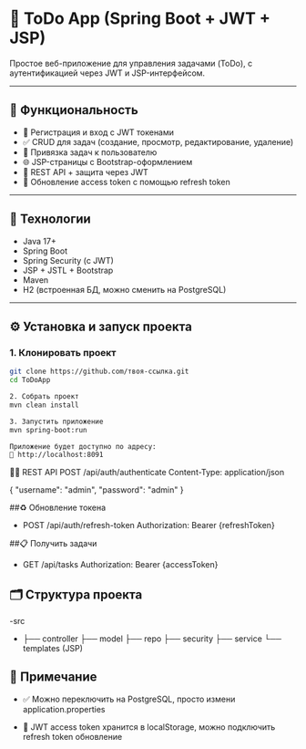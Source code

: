 # 📝 ToDo App (Spring Boot + JWT + JSP)

Простое веб-приложение для управления задачами (ToDo), с аутентификацией через JWT и JSP-интерфейсом.

---

## 🚀 Функциональность

- 🔐 Регистрация и вход с JWT токенами
- ✅ CRUD для задач (создание, просмотр, редактирование, удаление)
- 👤 Привязка задач к пользователю
- 🌐 JSP-страницы с Bootstrap-оформлением
- 🧠 REST API + защита через JWT
- 🔄 Обновление access token с помощью refresh token

---

## 🧰 Технологии

- Java 17+
- Spring Boot
- Spring Security (с JWT)
- JSP + JSTL + Bootstrap
- Maven
- H2 (встроенная БД, можно сменить на PostgreSQL)

---

## ⚙️ Установка и запуск проекта

### 1. Клонировать проект

```bash
git clone https://github.com/твоя-ссылка.git
cd ToDoApp

2. Собрать проект
mvn clean install

3. Запустить приложение
mvn spring-boot:run

Приложение будет доступно по адресу:
📍 http://localhost:8091

```
🧑‍💻 REST API
POST /api/auth/authenticate
Content-Type: application/json

{
  "username": "admin",
  "password": "admin"
}

##♻️ Обновление токена
- POST /api/auth/refresh-token
 Authorization: Bearer {refreshToken}

##📋 Получить задачи
- GET /api/tasks
Authorization: Bearer {accessToken}

## 🗂️ Структура проекта
-src
- ├── controller
 ├── model
 ├── repo
 ├── security
 ├── service
 └── templates (JSP)

## 📌 Примечание
- ✅ Можно переключить на PostgreSQL, просто измени application.properties

- 🔐 JWT access token хранится в localStorage, можно подключить refresh token обновление

